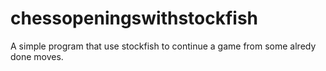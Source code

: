 # chessopeningswithstockfish
A simple program that use stockfish to continue a game from some alredy done moves.

